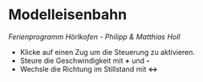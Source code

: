 # Modelleisenbahn

*Ferienprogramm H&ouml;rlkofen - Philipp & Matthias Holl*

* Klicke auf einen Zug um die Steuerung zu aktivieren.
* Steure die Geschwindigkeit mit **+** und **-**
* Wechsle die Richtung im Stillstand mit **<->**